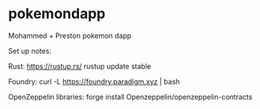 # pokemondapp

Mohammed + Preston pokemon dapp


Set up notes:

Rust:
https://rustup.rs/
rustup update stable

Foundry:
curl -L https://foundry.paradigm.xyz | bash


OpenZeppelin libraries:
forge install Openzeppelin/openzeppelin-contracts
